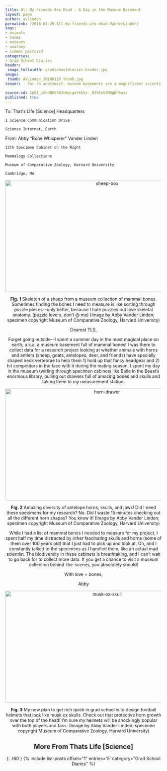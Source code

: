 ```yaml
---
title: All My Friends Are Dead - A Day in the Museum Basement
layout: page
author: avlinden
permalink: /2018-01-29-All-my-friends-are-dead-VanderLinden/
tags:
- animals
- bones
- museums
- anatomy
- summer postcard
categories:
- Grad School Diaries
header:
 image_fullwidth: gradschooldiaries-header.jpg
image:
 thumb: AVLinden_20180129_thumb.jpg
teaser: : For an anatomist, museum basements are a magnificent scientific wonderland full of skulls, bones, and biodiversity!

source-id: 1pGI_zXhdNOSt0JuWpigetkkSv-_03kEsV3MOgBP6wss
published: true
---
```

To: 	That's Life [Science] Headquarters

	1 Science Communication Drive

	Science Internet, Earth

From: 	Abby “Bone Whisperer” Vander Linden

	12th Specimen Cabinet on the Right

	Mammalogy Collections 

	Museum of Comparative Zoology, Harvard University

	Cambridge, MA

<center><a data-flickr-embed="true"  href="https://www.flickr.com/photos/139839751@N06/24550658448/in/dateposted-friend/" title="sheep-box"><img src="https://farm5.staticflickr.com/4516/24550658448_4354c05707_z.jpg" width="640" height="360" alt="sheep-box"></a><script async src="//embedr.flickr.com/assets/client-code.js" charset="utf-8"></script>

**Fig. 1** Skeleton of a sheep from a museum collection of mammal bones. Sometimes finding the bones I need to measure is like sorting through puzzle pieces--only better, because I hate puzzles but love skeletal anatomy. (puzzle lovers, don’t @ me) (Image by Abby Vander Linden; specimen copyright Museum of Comparative Zoology, Harvard University)

Dearest TLS,

Forget going outside--I spent a summer day in the most magical place on earth, a.k.a. a museum basement full of mammal bones! I was there to collect data for a research project looking at whether animals with horns and antlers (sheep, goats, antelopes, deer, and friends) have specially shaped neck vertebrae to help them 1) hold up that fancy headgear and 2) hit competitors in the face with it during the mating season. I spent my day in the museum twirling through specimen cabinets like Belle in the Beast’s enormous library, pulling out drawers full of amazing bones and skulls and taking them to my measurement station.

<center><a data-flickr-embed="true"  href="https://www.flickr.com/photos/139839751@N06/24550659588/in/dateposted-friend/" title="horn-drawer"><img src="https://farm5.staticflickr.com/4560/24550659588_a2d68b4cac_z.jpg" width="640" height="360" alt="horn-drawer"></a><script async src="//embedr.flickr.com/assets/client-code.js" charset="utf-8"></script>

**Fig. 2** Amazing diversity of antelope horns, skulls, and jaws! Did I need these specimens for my research? No. Did I waste 15 minutes checking out all the different horn shapes? You know it! (Image by Abby Vander Linden; specimen copyright Museum of Comparative Zoology, Harvard University)

While I had a list of mammal bones I needed to measure for my project, I spent half my time distracted by other fascinating skulls and horns (some of them over 100 years old) that I just had to pick up and look at. Oh, and I constantly talked to the specimens as I handled them, like an actual mad scientist. The biodiversity in these cabinets is breathtaking, and I can’t wait to go back for to collect more data. If you get a chance to visit a museum collection behind-the-scenes, you absolutely should!

With love + bones,

Abby

<center><a data-flickr-embed="true"  href="https://www.flickr.com/photos/139839751@N06/24550659038/in/dateposted-friend/" title="musk-ox-skull"><img src="https://farm5.staticflickr.com/4539/24550659038_8d843e1813_z.jpg" width="640" height="360" alt="musk-ox-skull"></a><script async src="//embedr.flickr.com/assets/client-code.js" charset="utf-8"></script>

**Fig. 3** My new plan to get rich quick in grad school is to design football helmets that look like musk ox skulls. Check out that protective horn growth over the top of the head! I’m sure my helmets will be shockingly popular with both players and fans. (Image by Abby Vander Linden; specimen copyright Museum of Comparative Zoology, Harvard University)


## More From Thats Life [Science]
{: .t60 }
{% include list-posts offset="1" entries='5' category="Grad School Diaries" %}
